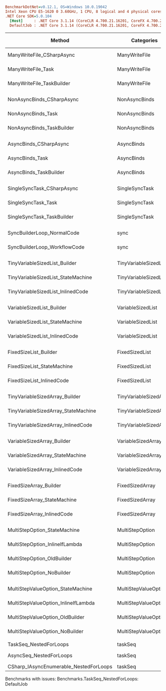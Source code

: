 ``` ini

BenchmarkDotNet=v0.12.1, OS=Windows 10.0.19042
Intel Xeon CPU E5-1620 0 3.60GHz, 1 CPU, 8 logical and 4 physical cores
.NET Core SDK=5.0.104
  [Host]     : .NET Core 3.1.14 (CoreCLR 4.700.21.16201, CoreFX 4.700.21.16208), X64 RyuJIT DEBUG
  DefaultJob : .NET Core 3.1.14 (CoreCLR 4.700.21.16201, CoreFX 4.700.21.16208), X64 RyuJIT


```
|                                 Method |             Categories |         Mean |        Error |       StdDev |       Median | Ratio | RatioSD |       Gen 0 |    Gen 1 | Gen 2 |    Allocated |
|--------------------------------------- |----------------------- |-------------:|-------------:|-------------:|-------------:|------:|--------:|------------:|---------:|------:|-------------:|
|              ManyWriteFile_CSharpAsync |          ManyWriteFile |  27,564.6 μs |    495.44 μs |    439.19 μs |  27,448.9 μs |  1.00 |    0.00 |    375.0000 |        - |     - |    2005320 B |
|                     ManyWriteFile_Task |          ManyWriteFile |  25,616.9 μs |    488.74 μs |    600.22 μs |  25,511.1 μs |  0.93 |    0.02 |    375.0000 |        - |     - |    2004992 B |
|              ManyWriteFile_TaskBuilder |          ManyWriteFile |  37,177.4 μs |    579.24 μs |    513.48 μs |  37,079.8 μs |  1.35 |    0.03 |   1000.0000 |        - |     - |    5290459 B |
|                                        |                        |              |              |              |              |       |         |             |          |       |              |
|              NonAsyncBinds_CSharpAsync |          NonAsyncBinds | 165,954.1 μs |  2,450.59 μs |  2,046.36 μs | 165,915.2 μs |  1.00 |    0.00 | 151333.3333 |        - |     - |  792000000 B |
|                     NonAsyncBinds_Task |          NonAsyncBinds | 185,824.3 μs |  3,583.97 μs |  5,024.23 μs | 183,469.0 μs |  1.13 |    0.04 | 151333.3333 |        - |     - |  792000000 B |
|              NonAsyncBinds_TaskBuilder |          NonAsyncBinds | 260,215.5 μs |  4,994.49 μs |  5,128.97 μs | 260,403.2 μs |  1.57 |    0.04 | 221500.0000 |        - |     - | 1160000668 B |
|                                        |                        |              |              |              |              |       |         |             |          |       |              |
|                 AsyncBinds_CSharpAsync |             AsyncBinds |  89,273.9 μs |  1,784.75 μs |  4,575.00 μs |  88,201.0 μs |  1.00 |    0.00 |    166.6667 |        - |     - |    1121275 B |
|                        AsyncBinds_Task |             AsyncBinds |  91,374.6 μs |  1,823.00 μs |  2,099.37 μs |  91,201.1 μs |  1.01 |    0.06 |    333.3333 |        - |     - |    2082468 B |
|                 AsyncBinds_TaskBuilder |             AsyncBinds | 159,356.4 μs |  4,116.82 μs | 12,008.94 μs | 158,436.6 μs |  1.80 |    0.17 |   3000.0000 |        - |     - |   15861808 B |
|                                        |                        |              |              |              |              |       |         |             |          |       |              |
|             SingleSyncTask_CSharpAsync |         SingleSyncTask |  87,033.7 μs |    725.82 μs |    643.42 μs |  86,892.5 μs |  1.00 |    0.00 |           - |        - |     - |        223 B |
|                    SingleSyncTask_Task |         SingleSyncTask |  94,205.9 μs |    892.21 μs |    834.57 μs |  94,210.1 μs |  1.08 |    0.01 |           - |        - |     - |        111 B |
|             SingleSyncTask_TaskBuilder |         SingleSyncTask | 129,428.4 μs |  1,819.75 μs |  1,702.20 μs | 129,537.8 μs |  1.49 |    0.02 |  91750.0000 |        - |     - |  480000310 B |
|                                        |                        |              |              |              |              |       |         |             |          |       |              |
|             SyncBuilderLoop_NormalCode |                   sync | 826,107.7 μs | 10,326.67 μs |  8,623.24 μs | 825,063.5 μs |  1.00 |    0.00 | 367000.0000 |        - |     - | 1921760000 B |
|           SyncBuilderLoop_WorkflowCode |                   sync | 813,272.6 μs | 10,672.98 μs |  9,461.32 μs | 813,590.3 μs |  0.98 |    0.02 | 367000.0000 |        - |     - | 1921760000 B |
|                                        |                        |              |              |              |              |       |         |             |          |       |              |
|          TinyVariableSizedList_Builder |  TinyVariableSizedList |  47,897.0 μs |    602.09 μs |    533.74 μs |  47,905.8 μs |  1.00 |    0.00 |  20363.6364 |        - |     - |  106666656 B |
|     TinyVariableSizedList_StateMachine |  TinyVariableSizedList |  10,743.3 μs |     67.20 μs |     62.86 μs |  10,755.8 μs |  0.22 |    0.00 |   2031.2500 |        - |     - |   10666665 B |
|      TinyVariableSizedList_InlinedCode |  TinyVariableSizedList |  16,912.1 μs |    147.83 μs |    138.28 μs |  16,899.8 μs |  0.35 |    0.01 |   2031.2500 |        - |     - |   10666676 B |
|                                        |                        |              |              |              |              |       |         |             |          |       |              |
|              VariableSizedList_Builder |      VariableSizedList | 286,776.2 μs |  3,299.21 μs |  2,924.66 μs | 286,845.9 μs |  1.00 |    0.00 |  63000.0000 |        - |     - |  330666624 B |
|         VariableSizedList_StateMachine |      VariableSizedList | 104,452.2 μs |    907.64 μs |    804.60 μs | 104,295.3 μs |  0.36 |    0.00 |  44800.0000 |        - |     - |  234666891 B |
|          VariableSizedList_InlinedCode |      VariableSizedList | 162,624.5 μs |  3,240.43 μs |  6,165.25 μs | 159,685.9 μs |  0.58 |    0.03 |  44750.0000 |        - |     - |  234666624 B |
|                                        |                        |              |              |              |              |       |         |             |          |       |              |
|                  FixedSizeList_Builder |         FixedSizedList |  95,820.3 μs |    991.52 μs |    878.96 μs |  95,709.9 μs |  1.00 |    0.00 |  61166.6667 |        - |     - |  320000000 B |
|             FixedSizeList_StateMachine |         FixedSizedList | 132,487.0 μs |  2,003.12 μs |  1,775.72 μs | 132,172.6 μs |  1.38 |    0.02 |  61000.0000 |        - |     - |  320000334 B |
|              FixedSizeList_InlinedCode |         FixedSizedList | 205,548.8 μs |  2,390.78 μs |  2,236.34 μs | 205,384.5 μs |  2.14 |    0.03 |  61000.0000 |        - |     - |  320000000 B |
|                                        |                        |              |              |              |              |       |         |             |          |       |              |
|         TinyVariableSizedArray_Builder | TinyVariableSizedArray |  87,111.2 μs |  1,226.40 μs |  1,024.10 μs |  86,678.3 μs |  1.00 |    0.00 |  30000.0000 |        - |     - |  157333608 B |
|    TinyVariableSizedArray_StateMachine | TinyVariableSizedArray |  26,585.1 μs |    271.29 μs |    253.76 μs |  26,560.9 μs |  0.31 |    0.00 |  10687.5000 |        - |     - |   55999968 B |
|     TinyVariableSizedArray_InlinedCode | TinyVariableSizedArray |  27,605.7 μs |    337.14 μs |    315.36 μs |  27,578.0 μs |  0.32 |    0.00 |  10687.5000 |        - |     - |   55999968 B |
|                                        |                        |              |              |              |              |       |         |             |          |       |              |
|             VariableSizedArray_Builder |     VariableSizedArray | 363,921.8 μs |  4,287.66 μs |  4,010.68 μs | 362,824.8 μs |  1.00 |    0.00 |  77000.0000 |        - |     - |  405333272 B |
|        VariableSizedArray_StateMachine |     VariableSizedArray | 148,678.5 μs |  2,090.88 μs |  2,237.22 μs | 148,492.1 μs |  0.41 |    0.01 |  59000.0000 |        - |     - |  309333272 B |
|         VariableSizedArray_InlinedCode |     VariableSizedArray | 171,921.1 μs |  2,647.75 μs |  2,210.99 μs | 171,483.6 μs |  0.47 |    0.01 |  59000.0000 |        - |     - |  309333717 B |
|                                        |                        |              |              |              |              |       |         |             |          |       |              |
|                 FixedSizeArray_Builder |        FixedSizedArray |  41,984.8 μs |    537.08 μs |    502.39 μs |  42,199.8 μs |  1.00 |    0.00 |  19833.3333 |        - |     - |  104000000 B |
|            FixedSizeArray_StateMachine |        FixedSizedArray | 189,331.6 μs |  3,766.35 μs |  3,867.76 μs | 189,209.7 μs |  4.51 |    0.12 |  82333.3333 |        - |     - |  432000608 B |
|             FixedSizeArray_InlinedCode |        FixedSizedArray | 213,787.3 μs |  3,551.50 μs |  3,322.07 μs | 213,249.0 μs |  5.09 |    0.10 |  82333.3333 |        - |     - |  432000000 B |
|                                        |                        |              |              |              |              |       |         |             |          |       |              |
|           MultiStepOption_StateMachine |        MultiStepOption |  26,161.4 μs |    482.60 μs |    451.42 μs |  26,011.4 μs |  1.00 |    0.00 |  13437.5000 |        - |     - |   70399992 B |
|         MultiStepOption_InlineIfLambda |        MultiStepOption |  22,772.1 μs |    454.77 μs |    808.35 μs |  22,874.6 μs |  0.87 |    0.03 |  13437.5000 |        - |     - |   70399968 B |
|             MultiStepOption_OldBuilder |        MultiStepOption |  62,819.0 μs |  1,250.39 μs |  2,317.68 μs |  61,890.3 μs |  2.48 |    0.10 |  38750.0000 |        - |     - |  202666632 B |
|              MultiStepOption_NoBuilder |        MultiStepOption |  18,267.2 μs |    236.38 μs |    209.55 μs |  18,230.6 μs |  0.70 |    0.02 |  13437.5000 |        - |     - |   70400008 B |
|                                        |                        |              |              |              |              |       |         |             |          |       |              |
|      MultiStepValueOption_StateMachine |   MultiStepValueOption |  30,136.0 μs |    299.50 μs |    233.83 μs |  30,242.5 μs |  1.00 |    0.00 |           - |        - |     - |         24 B |
|    MultiStepValueOption_InlineIfLambda |   MultiStepValueOption |  27,720.7 μs |    170.67 μs |    151.30 μs |  27,661.1 μs |  0.92 |    0.01 |           - |        - |     - |         20 B |
|        MultiStepValueOption_OldBuilder |   MultiStepValueOption |  65,206.8 μs |    560.50 μs |    496.87 μs |  65,150.9 μs |  2.16 |    0.02 |  19125.0000 |        - |     - |  100266664 B |
|         MultiStepValueOption_NoBuilder |   MultiStepValueOption |  27,648.2 μs |     59.85 μs |     53.05 μs |  27,636.3 μs |  0.92 |    0.01 |           - |        - |     - |         18 B |
|                                        |                        |              |              |              |              |       |         |             |          |       |              |
|                 TaskSeq_NestedForLoops |                taskSeq |           NA |           NA |           NA |           NA |     ? |       ? |           - |        - |     - |            - |
|                AsyncSeq_NestedForLoops |                taskSeq |  16,360.5 μs |    124.66 μs |    110.50 μs |  16,367.6 μs | 24.35 |    0.24 |   4500.0000 | 125.0000 |     - |   23582240 B |
| CSharp_IAsyncEnumerable_NestedForLoops |                taskSeq |     671.5 μs |      4.71 μs |      4.41 μs |     672.6 μs |  1.00 |    0.00 |     24.4141 |        - |     - |     131290 B |

Benchmarks with issues:
  Benchmarks.TaskSeq_NestedForLoops: DefaultJob
